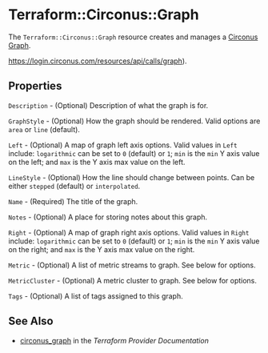 # Terraform::Circonus::Graph

The ``Terraform::Circonus::Graph`` resource creates and manages a
[Circonus Graph](https://login.circonus.com/user/docs/Visualization/Graph/Create).

https://login.circonus.com/resources/api/calls/graph).

## Properties

`Description` - (Optional) Description of what the graph is for.

`GraphStyle` - (Optional) How the graph should be rendered.  Valid options
are `area` or `line` (default).

`Left` - (Optional) A map of graph left axis options.  Valid values in `Left`
include: `logarithmic` can be set to `0` (default) or `1`; `min` is the `min`
Y axis value on the left; and `max` is the Y axis max value on the left.

`LineStyle` - (Optional) How the line should change between points.  Can be
either `stepped` (default) or `interpolated`.

`Name` - (Required) The title of the graph.

`Notes` - (Optional) A place for storing notes about this graph.

`Right` - (Optional) A map of graph right axis options.  Valid values in
`Right` include: `logarithmic` can be set to `0` (default) or `1`; `min` is
the `min` Y axis value on the right; and `max` is the Y axis max value on the
right.

`Metric` - (Optional) A list of metric streams to graph.  See below for
options.

`MetricCluster` - (Optional) A metric cluster to graph.  See below for options.

`Tags` - (Optional) A list of tags assigned to this graph.


## See Also

* [circonus_graph](https://www.terraform.io/docs/providers/circonus/r/graph.html) in the _Terraform Provider Documentation_
